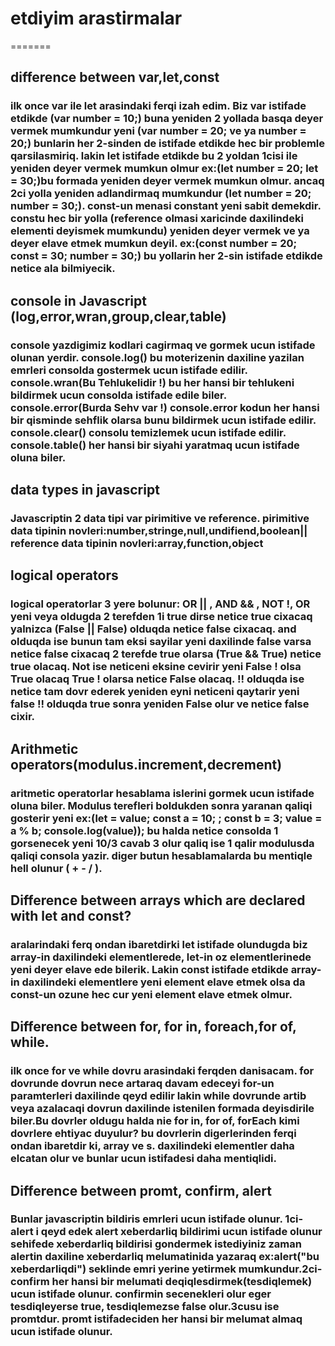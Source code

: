 # etdiyim arastirmalar

=======

## difference between var,let,const

### ilk once var ile let arasindaki ferqi izah edim. Biz var istifade etdikde (var number = 10;) buna yeniden 2 yollada basqa deyer vermek mumkundur yeni (var number = 20; ve ya number = 20;) bunlarin her 2-sinden de istifade etdikde hec bir problemle qarsilasmiriq. lakin let istifade etdikde bu 2 yoldan 1cisi ile yeniden deyer vermek mumkun olmur ex:(let number = 20; let = 30;)bu formada yeniden deyer vermek mumkun olmur. ancaq 2ci yolla yeniden adlandirmaq mumkundur (let number = 20; number = 30;). const-un menasi constant yeni sabit demekdir. constu hec bir yolla (reference olmasi xaricinde daxilindeki elementi deyismek mumkundu) yeniden deyer vermek ve ya deyer elave etmek mumkun deyil. ex:(const number = 20; const = 30; number = 30;) bu yollarin her 2-sin istifade etdikde netice ala bilmiyecik.

## console in Javascript (log,error,wran,group,clear,table)

### console yazdigimiz kodlari cagirmaq ve gormek ucun istifade olunan yerdir. console.log() bu moterizenin daxiline yazilan emrleri consolda gostermek ucun istifade edilir. console.wran(Bu Tehlukelidir !) bu her hansi bir tehlukeni bildirmek ucun consolda istifade edile biler. console.error(Burda Sehv var !) console.error kodun her hansi bir qisminde sehflik olarsa bunu bildirmek ucun istifade edilir. console.clear() consolu temizlemek ucun istifade edilir. console.table() her hansi bir siyahi yaratmaq ucun istifade oluna biler.

## data types in javascript

### Javascriptin 2 data tipi var pirimitive ve reference. pirimitive data tipinin novleri:number,stringe,null,undifiend,boolean|| reference data tipinin novleri:array,function,object

## logical operators

### logical operatorlar 3 yere bolunur: OR || , AND && , NOT !, OR yeni veya oldugda 2 terefden 1i true dirse netice true cixacaq yalnizca (False || False) olduqda netice false cixacaq. and olduqda ise bunun tam eksi sayilar yeni daxilinde false varsa netice false cixacaq 2 terefde true olarsa (True && True) netice true olacaq. Not ise neticeni eksine cevirir yeni False ! olsa True olacaq True ! olarsa netice False olacaq. !! olduqda ise netice tam dovr ederek yeniden eyni neticeni qaytarir yeni false !! olduqda true sonra yeniden False olur ve netice false cixir.

## Arithmetic operators(modulus.increment,decrement)

### aritmetic operatorlar hesablama islerini gormek ucun istifade oluna biler. Modulus terefleri boldukden sonra yaranan qaliqi gosterir yeni ex:(let = value; const a = 10; ; const b = 3; value = a % b; console.log(value)); bu halda netice consolda 1 gorsenecek yeni 10/3 cavab 3 olur qaliq ise 1 qalir modulusda qaliqi consola yazir. diger butun hesablamalarda bu mentiqle hell olunur ( + - / ).

## Difference between arrays which are declared with let and const?

### aralarindaki ferq ondan ibaretdirki let istifade olundugda biz array-in daxilindeki elementlerede, let-in oz elementlerinede yeni deyer elave ede bilerik. Lakin const istifade etdikde array-in daxilindeki elementlere yeni element elave etmek olsa da const-un ozune hec cur yeni element elave etmek olmur.

## Difference between for, for in, foreach,for of, while.

### ilk once for ve while dovru arasindaki ferqden danisacam. for dovrunde dovrun nece artaraq davam edeceyi for-un paramterleri daxilinde qeyd edilir lakin while dovrunde artib veya azalacaqi dovrun daxilinde istenilen formada deyisdirile biler.Bu dovrler oldugu halda nie for in, for of, forEach kimi dovrlere ehtiyac duyulur? bu dovrlerin digerlerinden ferqi ondan ibaretdir ki, array ve s. daxilindeki elementler daha elcatan olur ve bunlar ucun istifadesi daha mentiqlidi.

## Difference between promt, confirm, alert

### Bunlar javascriptin bildiris emrleri ucun istifade olunur. 1ci-alert i qeyd edek alert xeberdarliq bildirimi ucun istifade olunur sehifede xeberdarliq bildirisi gondermek istediyiniz zaman alertin daxiline xeberdarliq melumatinida yazaraq ex:alert("bu xeberdarliqdi") seklinde emri yerine yetirmek mumkundur.2ci-confirm her hansi bir melumati deqiqlesdirmek(tesdiqlemek) ucun istifade olunur. confirmin secenekleri olur eger tesdiqleyerse true, tesdiqlemezse false olur.3cusu ise promtdur. promt istifadeciden her hansi bir melumat almaq ucun istifade olunur.
